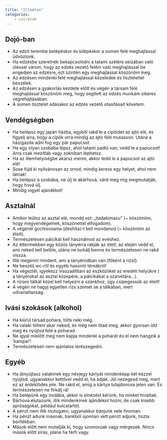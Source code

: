 ```yaml
---
title: "Illemtan"
categories:
    - Leírások
---
```


## Dojó-ban

- Az edző terembe belépéskor és kilépéskor a somen felé meghajlással üdvözlünk.
- Ha edzésbe szeretnék bekapcsolódni a tatami szélére seizában való üléssel várom, hogy az edzés vezető felém való meghajlással be engedjen az edzésre, ezt szintén egy meghajlással köszönöm meg.
- Az edzésen mindenki felé meghajlással közeledek és tisztelettel beszélek.
- Az edzésen a gyakorlás kezdete előtt és végén a társam felé meghajlással köszönöm meg, hogy segített az edzés munkám sikeres végrehajtásában.
- A somen tisztelet adásakor az edzés vezető utasításait követem.

## Vendégségben

- Ha belépsz egy japán házba, egyből rakd le a cipőidet az ajtó elé, és figyelj arra, hogy a cipők orra mindig az ajtó felé mutasson. Utána a házigazda adni fog egy pár papucsot.
- Ha egy olyan szobába lépsz, ahol tatami padló van, vedd le a papucsot! Arra csak mezítláb vagy zokniban léphetsz.
- Ha az illemhelyiségbe akarsz menni, akkor tedd le a papucsot az ajtó elé!
- Sose fújd ki nyilvánosan az orrod, mindig keress egy helyet, ahol nem látnak!
- Ha belépsz a szobába, ne ülj le akárhová, várd meg míg megmutatják, hogy hová ülj.
- Mindig vigyél ajándékot!

## Asztalnál

- Amikor leülsz az asztal elé, mondd ezt: „itadakimasu” (~ köszönöm, hogy megvendégelnek, köszönettel elfogadom).
- A végénél gochisosama (deshita)-t kell mondanod (~ köszönöm az ételt).
- Természetesen pálcikát kell használnod az evéshez.
- Az éttermekben egy közös tányérra rakják az ételt, az elején vedd el, ami neked kell belőle, utána ne turkálj benne és természetesen ne rakd vissza.
- Illik megenni mindent, ami a tányérodban van (főként a rizst).
- Ne beszélj wc-ről és egyéb hasonló témákról!
- Ha végeztél, igyekezz visszaállítani az eszközöket az eredeti helyükre ( a tányérokat az asztal közepére, a pálcikákat a szalvétára…).
- A rizses tálkát közel kell helyezni a szánkhoz, úgy csipegessük az ételt!
- A végén ne hagyj egyetlen rizs szemet se a tálkában, mert udvariatlanság.

## Ivási szokások (alkohol)

- Ha kiürül társad pohara, tölts neki még.
- Ha valaki tölteni akar neked, és még nem ittad meg, akkor gyorsan idd meg és nyújtsd felé a poharad.
- Ne igyál mielőtt meg nem kapja mindenki a poharát és el nem hangzik a ’kampai’!
- Természetesen nem ajánlatos lerészegedni.

## Egyéb

- Ha átnyújtasz valakinek egy névjegy kártyát mindenképp két kézzel nyújtsd, ugyanakkor kettővel vedd el, ha adják. Jól nézegesd meg, mert ez az érdeklődés jele. Ne rakd el, amíg a kártya tulajdonosa jelen van. És természetesen ne firkálj rá!
-  Ha belépünk egy irodába, akkor is elnézést kérünk, ha minket hívattak.
- Bárhova elutazunk, illik mindenkinek ajándékot hozni, de csak kisebb apróságokat, például kulcstartót.
- A pénzt nem illik mutogatni, ugyanakkor bánjunk vele finoman.
- Ha pénzt adunk másnak, bankból újonnan vett pénzt adjunk, tiszta borítékban.
- Mások előtt nem mutatják ki, hogy szomorúak vagy mérgesek. Nincs mások előtt sírás, pláne ha férfi vagy.
